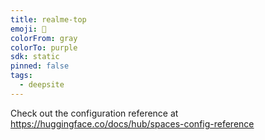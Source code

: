 ```yaml
---
title: realme-top
emoji: 🐳
colorFrom: gray
colorTo: purple
sdk: static
pinned: false
tags:
  - deepsite
---
```


Check out the configuration reference at https://huggingface.co/docs/hub/spaces-config-reference